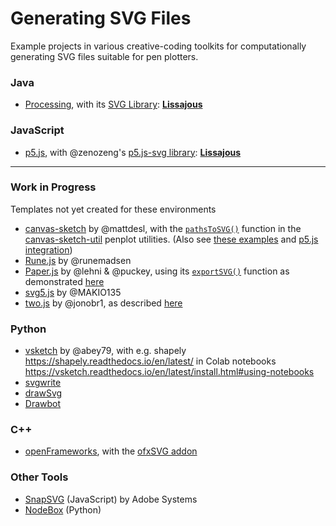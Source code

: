 # Generating SVG Files

Example projects in various creative-coding toolkits for computationally generating SVG files suitable for pen plotters. 


### Java

* [Processing](https://processing.org/), with its [SVG Library](https://processing.org/reference/libraries/svg/index.html): [**Lissajous**](processing/svg_lissajous/svg_lissajous.pde)

### JavaScript

* [p5.js](https://p5js.org/), with @zenozeng's [p5.js-svg library](https://github.com/zenozeng/p5.js-svg): [**Lissajous**](p5js/svg_lissajous/sketch.js)


---

### Work in Progress 

Templates not yet created for these environments

* [canvas-sketch](https://github.com/mattdesl/canvas-sketch/) by @mattdesl, with the [```pathsToSVG()```](https://github.com/mattdesl/canvas-sketch-util/blob/master/docs/penplot.md#pathsToSVG) function in the [canvas-sketch-util](https://github.com/mattdesl/canvas-sketch-util/blob/master/docs/penplot.md) penplot utilities. (Also see [these examples](https://codesandbox.io/examples/package/canvas-sketch) and [p5.js integration](https://github.com/mattdesl/canvas-sketch/blob/master/examples/animated-p5-instance.js))
* [Rune.js](http://runemadsen.github.io/rune.js/) by @runemadsen
* [Paper.js](http://paperjs.org/) by @lehni & @puckey, using its [```exportSVG()```](http://paperjs.org/reference/project/#exportsvg) function as demonstrated [here](http://paperjs.org/features/#svg-import-and-export) 
* [svg5.js](https://www.npmjs.com/package/svg5) by @MAKIO135
* [two.js](https://github.com/jonobr1/two.js) by @jonobr1, as described [here](https://github.com/jonobr1/two.js/issues/80)

### Python
* [vsketch](https://github.com/abey79/vsketch) by @abey79,  with e.g. shapely https://shapely.readthedocs.io/en/latest/ in Colab notebooks https://vsketch.readthedocs.io/en/latest/install.html#using-notebooks 
* [svgwrite](https://pypi.org/project/svgwrite/)
* [drawSvg](https://pypi.org/project/drawSvg/) 
* [Drawbot](https://www.drawbot.com/)

### C++

* [openFrameworks](https://openframeworks.cc/), with the [ofxSVG addon](https://openframeworks.cc/documentation/ofxSVG/ofxSVG/)



### Other Tools

* [SnapSVG](http://snapsvg.io/) (JavaScript) by Adobe Systems
* [NodeBox](https://www.nodebox.net/code/index.php/Home.html) (Python)